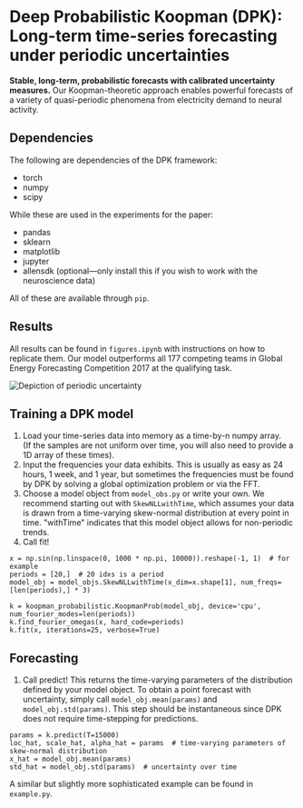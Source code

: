 # Deep Probabilistic Koopman (DPK): Long-term time-series forecasting under periodic uncertainties
**Stable, long-term, probabilistic forecasts with calibrated uncertainty
measures.** Our Koopman-theoretic approach enables powerful forecasts of
a variety of quasi-periodic phenomena from  electricity demand to neural
activity.

## Dependencies
The following are dependencies of the DPK framework:
- torch
- numpy
- scipy

While these are used in the experiments for the paper:
- pandas
- sklearn
- matplotlib
- jupyter
- allensdk (optional—only install this if you wish to work with the
  neuroscience data)

All of these are available through `pip`.

## Results
All results can be found in `figures.ipynb` with instructions on how to
replicate them. Our model outperforms all 177 competing teams in Global
Energy Forecasting Competition 2017 at the qualifying task.

![Depiction of periodic uncertainty](./experiments/periodicUncertainty.png
"uncertainty")

## Training a DPK model
1. Load your time-series data into memory as a time-by-n numpy array.  
   (If the samples are not uniform over time, you will also need to
   provide a 1D array of these times).
2. Input the frequencies your data exhibits. This is usually as easy as
   24 hours, 1 week, and 1 year, but sometimes the frequencies must be
   found by DPK by solving a global optimization problem or via the FFT.
3. Choose a model object from `model_obs.py` or write your own. We
   recommend starting out with `SkewNLLwithTime`, which assumes your
   data is drawn from a time-varying skew-normal distribution at every
   point in time. "withTime" indicates that this model object allows for
   non-periodic trends.
4. Call fit!
```
x = np.sin(np.linspace(0, 1000 * np.pi, 10000)).reshape(-1, 1)  # for example
periods = [20,]  # 20 idxs is a period
model_obj = model_objs.SkewNLLwithTime(x_dim=x.shape[1], num_freqs=[len(periods),] * 3)

k = koopman_probabilistic.KoopmanProb(model_obj, device='cpu', num_fourier_modes=len(periods))
k.find_fourier_omegas(x, hard_code=periods)
k.fit(x, iterations=25, verbose=True)
```

## Forecasting
1. Call predict! This returns the time-varying parameters of the
   distribution defined by your model object. To obtain a point forecast
   with uncertainty, simply call `model_obj.mean(params)` and
   `model_obj.std(params)`. This step should be instantaneous since DPK
   does not require time-stepping for predictions.

```
params = k.predict(T=15000)
loc_hat, scale_hat, alpha_hat = params  # time-varying parameters of skew-normal distribution
x_hat = model_obj.mean(params)
std_hat = model_obj.std(params)  # uncertainty over time
```

A similar but slightly more sophisticated example can be found in
`example.py`.
